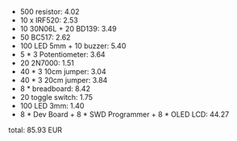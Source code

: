 - 500 resistor: 4.02
- 10 x IRF520: 2.53
- 10 30N06L + 20 BD139: 3.49
- 50 BC517: 2.62
- 100 LED 5mm + 10 buzzer: 5.40
- 5 * 3 Potentiometer: 3.64
- 20 2N7000: 1.51
- 40 * 3 10cm jumper: 3.04
- 40 * 3 20cm jumper: 3.84
- 8 * breadboard: 8.42
- 20 toggle switch: 1.75
- 100 LED 3mm: 1.40
- 8 * Dev Board + 8 * SWD Programmer + 8 * OLED LCD: 44.27

total: 85.93 EUR
